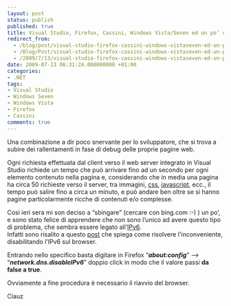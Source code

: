 ```yaml
---
layout: post
status: publish
published: true
title: Visual Studio, Firefox, Cassini, Windows Vista/Seven ed un po’ di lentezza.
redirect_from: 
  - /blog/post/visual-studio-firefox-cassini-windows-vistaseven-ed-un-po%E2%80%99-di-lentezza/
  - /Blog/Post/visual-studio-firefox-cassini-windows-vistaseven-ed-un-po%E2%80%99-di-lentezza/
  - /2009/7/13/visual-studio-firefox-cassini-windows-vistaseven-ed-un-po%E2%80%99-di-lentezza/
date: 2009-07-13 06:31:24.000000000 +01:00
categories:
- .NET
tags:
- Visual Studio
- Windows Seven
- Windows Vista
- Firefox
- Cassini
comments: true
---
```

<p>Una combinazione a dir poco snervante per lo sviluppatore, che si trova a subire dei rallentamenti in fase di debug delle proprie pagine web.</p>
<p>Ogni richiesta effettuata dal client verso il web server integrato in Visual Studio richiede un tempo che pu&ograve; arrivare fino ad un secondo per ogni elemento contenuto nella pagina e, considerando che in media una pagina ha circa 50 richieste verso il server, tra immagini, <a href="http://en.wikipedia.org/wiki/Css" target="_blank">css</a>, <a href="http://en.wikipedia.org/wiki/Javascript" target="_blank">javascript</a>, ecc., il tempo pu&ograve; salire fino a circa un minuto, e pu&ograve; andare ben oltre se si hanno pagine particolarmente ricche di contenuti e/o complesse.</p>
<p>Cos&igrave; ieri sera mi son deciso a &ldquo;sbingare&rdquo; (cercare con bing.com :-) ) un po&rsquo;, e sono stato felice di apprendere che non sono l&rsquo;unico ad avere questo tipo di problema, che sembra essere legato all&rsquo;<a href="http://en.wikipedia.org/wiki/Ipv6" target="_blank">IPv6</a>.     <br />
Infatti sono risalito a questo <a title="Fixing Firefox slowness with localhost on vista" href="http://weblogs.asp.net/dwahlin/archive/2007/06/17/fixing-firefox-slowness-with-localhost-on-vista.aspx" rel="nofollow" target="_blank">post</a> che spiega come risolvere l'inconveniente, disabilitando l&rsquo;IPv6 sul browser.</p>
<p>Entrando nello specifico basta digitare in Firefox &ldquo;<strong><em>about:config</em></strong>&rdquo; &ndash;&gt; &ldquo;<strong><em>network.dns.disableIPv6</em></strong>&rdquo; doppio click in modo che il valore passi <strong>da false a true</strong>.</p>
<p>Ovviamente a fine procedura &egrave; necessario il riavvio del browser.</p>
<p>Ciauz</p>
